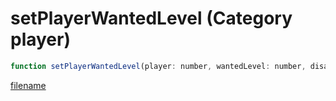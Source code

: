 # setPlayerWantedLevel (Category player)

```js
function setPlayerWantedLevel(player: number, wantedLevel: number, disableNoMission: boolean): void
```

[filename](setPlayerWantedLevel_m.md ':include')